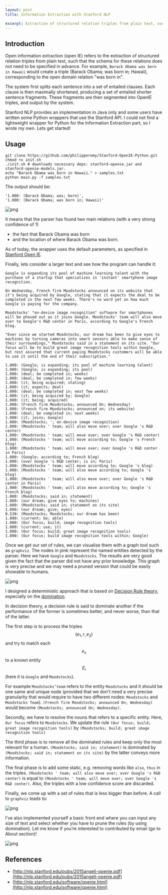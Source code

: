 ```yaml
---
layout: post
title: Information Extraction with Stanford NLP

excerpt: Extraction of structured relation triples from plain text, such that the schema for these relations does not need to be specified in advance. <br/><i>Barack Obama was born in Hawaii <b> -> </b> (Barack Obama; was born in; Hawaii)</i>
---
```


## Introduction
Open information extraction (open IE) refers to the extraction of structured relation triples from plain text, such that the schema for these relations does not need to be specified in advance. For example, `Barack Obama was born in Hawaii` would create a triple (Barack Obama; was born in; Hawaii), corresponding to the open domain relation "was born in".

The system first splits each sentence into a set of entailed clauses. Each clause is then maximally shortened, producing a set of entailed shorter sentence fragments. These fragments are then segmented into OpenIE triples, and output by the system.

Stanford NLP provides an implementation in Java only and some users have written some Python wrappers that use the Stanford API. I could not find a lightweight wrapper for Python for the Information Extraction part, so I wrote my own. Lets get started!

## Usage
```
git clone https://github.com/philipperemy/Stanford-OpenIE-Python.git
chmod +x init.sh
./init.sh # downloads necessary deps: stanford-openie.jar and stanford-openie-models.jar.
echo "Barack Obama was born in Hawaii." > samples.txt
python main.py -f samples.txt
```

The output should be:

```
'1.000: (Barack Obama; was; born)', 
'1.000: (Barack Obama; was born in; Hawaii)'
```

![png](hello4.png)

It means that the parser has found two main relations (with a very strong confidence of 1)

- the fact that Barack Obama was born 
- and the location of where Barack Obama was born.

As of today, the wrapper uses the default parameters, as specified in [Stanford Open IE](http://nlp.stanford.edu/software/openie.html).

Finally, lets consider a larger text and see how the program can handle it:

```
Google is expanding its pool of machine learning talent with the purchase of a startup that specializes in 'instant' smartphone image recognition.

On Wednesday, French firm Moodstocks announced on its website that it's being acquired by Google, stating that it expects the deal to be completed in the next few weeks. There's no word yet on how much Google is paying for the company.

Moodstocks' "on-device image recognition" software for smartphones will be phased out as it joins Google. Moodstocks' team will also move over to Google's R&D center in Paris, according to Google's French blog. 

"Ever since we started Moodstocks, our dream has been to give eyes to machines by turning cameras into smart sensors able to make sense of their surroundings," Moodstocks said in a statement on its site. "Our focus will be to build great image recognition tools within Google, but rest assured that current paying Moodstocks customers will be able to use it until the end of their subscription."
```

```
1.000: (Google; is expanding; its pool of machine learning talent)
1.000: (Google; is expanding; its pool)
1.000: (deal; be completed in; weeks)
1.000: (deal; be completed in; few weeks)
1.000: (it; being acquired; stating)
1.000: (it; expects; deal)
1.000: (deal; be completed in; next few weeks)
1.000: (it; being acquired by; Google)
1.000: (it; being; acquired)
1.000: (French firm Moodstocks; announced On; Wednesday)
1.000: (French firm Moodstocks; announced on; its website)
1.000: (deal; be completed in; next weeks)
1.000: (it; joins; Google)
1.000: (Moodstocks; '; on-device image recognition)
1.000: (Moodstocks ' team; will also move over; over Google 's R&D center)
1.000: (Moodstocks ' team; will move over; over Google 's R&D center)
1.000: (Moodstocks ' team; will move according to; Google 's French blog)
1.000: (Moodstocks ' team; will move over; over Google 's R&D center in Paris)
1.000: (Google; according to; French blog)
1.000: (over Google 's R&D center; is in; Paris)
1.000: (Moodstocks ' team; will move according to; Google 's blog)
1.000: (Moodstocks ' team; will also move according to; Google 's blog)
1.000: (Moodstocks ' team; will also move over; over Google 's R&D center in Paris)
1.000: (Moodstocks ' team; will also move according to; Google 's French blog)
1.000: (Moodstocks; said in; statement)
1.000: (our dream; give eyes to; machines)
1.000: (Moodstocks; said in; statement on its site)
1.000: (our dream; give; eyes)
0.530: (Moodstocks; Moodstocks; our dream has been)
1.000: (current; be; able)
1.000: (Our focus; build; image recognition tools)
1.000: (current; use; it)
1.000: (Our focus; build; great image recognition tools)
1.000: (Our focus; build image recognition tools within; Google)
```

Once we get our set of rules, we can visualise them with a graph tool such as `graphviz`. The nodes in pink represent the named entities detected by the parser. Here we have `Google` and `Moodstocks`. The results are very good given the fact that the parser did not have any prior knowledge. This graph is very precise and we may need a pruned version that could be easily showable to humans.

![png](hello2.png)

I designed a deterministic approach that is based on [Decision Rule theory](https://en.wikipedia.org/wiki/Decision_rule), especially on the [domination](https://en.wikipedia.org/wiki/Dominating_decision_rule).

In decision theory, a decision rule is said to dominate another if the performance of the former is sometimes better, and never worse, than that of the latter.

The first step is to process the triples $$(e_1, r, e_2)$$ and try to match each $$e_x$$ to a known entity $$E_i$$ (here it is `Google` and `Moodstocks`).

For example `Moodstocks’team` refers to the entity `Moodstocks` and it should be one same and unique node (provided that we don’t need a very precise granularity that would require to have two different nodes: `Moodstocks` and `Moodstocks Team`). `(French firm Moodstocks; announced On; Wednesday)` would become `(Moodstocks; announced On; Wednesday)`.

Secondly, we have to resolve the nouns that refers to a specific entity. Here, `Our focus` refers to `Moodstocks`. We update the rule `(Our focus; build; great image recognition tools)` by `(Moodstocks; build; great image recognition tools)`

The third phase is to remove all the dominated rules and keep only the most relevant for a human. `(Moodstocks; said in; statement)` is dominated by `(Moodstocks; said in; statement on its site)` by the latter conveys more information.

The final phase is to add some static, e.g. removing words like `also`, `thus` in the triples. `(Moodstocks ' team; will also move over; over Google 's R&D center)` is equal to `(Moodstocks ' team; will move over; over Google 's R&D center)`. Also, the triples with a low confidence score are discarded.

Finally, we come up with a set of rules that is less bigger than before. A call to `graphviz` leads to:

![png](hello.png)

I’ve also implemented yourself a basic front end where you can input any size of text and select whether you have to prune the rules (by using domination). Let me know if you’re interested to contributed by email (go to About section)!

![png](hello3.png)

## References

- [http://nlp.stanford.edu/pubs/2015angeli-openie.pdf](http://nlp.stanford.edu/pubs/2015angeli-openie.pdf)
- [http://nlp.stanford.edu/software/openie.html](http://nlp.stanford.edu/software/openie.html)
